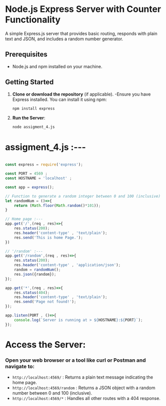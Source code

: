 # Node.js Express Server with Counter Functionality

A simple Express.js server that provides basic routing, responds with plain text and JSON, and includes a random number generator.

## Prerequisites
- Node.js and npm installed on your machine.

## Getting Started
1. **Clone or download the repository** (if applicable).
     -Ensure you have Express installed. You can install it using npm:
     ```bash
     npm install express
     ```

3. **Run the Server**:
   ```bash
   node assigment_4.js

# assigment_4.js :---
```javaScript

const express = require('express');

const PORT = 4569 ;
const HOSTNAME = 'localhost' ;

const app = express();

// Function to generate a random integer between 0 and 100 (inclusive) :---
let randomNum = ()=>{
    return (Math.floor(Math.random()*101));
}

// Home page :---
app.get('/',(req , res)=>{
    res.status(200);
    res.header('content-type' , 'text/plain');
    res.send('This is home Page.');
})

// '/random' :---
app.get('/random',(req , res)=>{
    res.status(200);
    res.header('content-type' , 'application/json');
    random = randomNum();
    res.json({random});
});

app.get('*',(req , res)=>{
    res.status(404);
    res.header('content-type' , 'text/plain');
    res.send('Page not found!');
});

app.listen(PORT , ()=>{
    console.log(`Server is running at > ${HOSTNAME}:${PORT}`);
});

```

# Access the Server:
### Open your web browser or a tool like curl or Postman and navigate to:
   * `http://localhost:4569/` : Returns a plain text message indicating the home page.
   * `http://localhost:4569/random` :  Returns a JSON object with a random number between 0 and 100 (inclusive).
   * `http://localhost:4569/*` : Handles all other routes with a 404 response.
